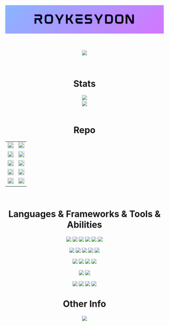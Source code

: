 
<html>
<!-- <div width="100%" align="center">
 <img align="center" src="https://capsule-render.vercel.app/api?type=waving&fontColor=32cd32&color=000000&height=300&section=header&text=Roykesydone&fontSize=90&customColorList=4"/>
 </div>  -->
<div width="100%" align="center">
 <img align="center" src="./static/logo.png"/>
 </div> 
<br/><br/><br/>

<div width="100%" align="center">
<a align="center" href="https://github.com/Roykesydon" title="Spotify"><img align="center" src="https://spotify-github-profile.kittinanx.com/api/view?uid=hp6qzx9akiuwqnqjapic1yr1b&cover_image=true&theme=default"></a>
 </div> 
<br /><br />

<div width="100%" >
  <h1 align="center">Stats</h1>
  <div align="center">
  <div>
   <a align="" href="https://github.com/Roykesydon" title=""><img align="" width="560vw" src="https://github-readme-stats-roykesydon.vercel.app/api/top-langs/?bg_color=101010FF&text_color=FFFFFF&exclude_repo=Kaggle-Pratice,Pytorch-CCP,STM32-Playground,ML-Pratice-Public,Leetcode-Practice&hide=php,TypeScript,html&title_color=be6dea&username=Roykesydon&layout=compact&theme=default&show_icons=true&langs_count=10&border_color=e697f0&hide_border=false"></a>
   </div>
   <div>
    <a align="" href="https://github.com/Roykesydon" title=""><img align="" width="560vw" src="https://github-readme-stats-roykesydon.vercel.app/api?bg_color=101010FF&text_color=FFFFFF&hide=php,TypeScript&title_color=be6dea&username=Roykesydon&layout=compact&theme=default&show_icons=true&langs_count=10&border_color=e697f0&icon_color=7ea4ea&hide_border=false"></a>
      <!-- <a align="" href="https://github.com/Roykesydon" title=""><img align="" width="560vw"  src="https://github-readme-stats-sigma-five.vercel.app/api?text_color=FFFFFF&title_color=32cd32&border_color=e697f0&username=Roykesydon&theme=chartreuse-dark&show_icons=true"></a> -->
   </div>
  </div>
</div> 

<br/>

<div width="100%" align="center">
  <h1 align="center">Repo</h1>
  <table >
    <tbody >
      <tr>
       <td><a align="" href="https://github.com/Roykesydon/RoyKesyShop" title="RentHub"><img height="100%" width="100%" src="https://github-readme-stats-roykesydon.vercel.app/api/pin/?text_color=ffffff&icon_color=7ea4ea&username=Roykesydon&repo=RoyKesyShop&theme=chartreuse-dark&border_color=e697f0&border_radius=10&bg_color=101010&title_color=be6dea&hide_border=false" ></a></td>
        <td><a align="" href="https://github.com/Roykesydon/RentHub" title="RentHub"><img height="100%" width="100%" src="https://github-readme-stats-roykesydon.vercel.app/api/pin/?text_color=ffffff&icon_color=7ea4ea&username=Roykesydon&repo=RentHub&theme=chartreuse-dark&border_color=e697f0&border_radius=10&bg_color=101010&title_color=be6dea&hide_border=false" ></a></td>
      </tr>
        <tr>
          <td ><a align="" href="https://github.com/Roykesydon/WeAreFamily" title="WeAreFamily"><img height="100%" width="100%" src="https://github-readme-stats-roykesydon.vercel.app/api/pin/?text_color=ffffff&icon_color=7ea4ea&username=Roykesydon&repo=WeAreFamily&theme=chartreuse-dark&border_color=e697f0&border_radius=10&bg_color=101010&title_color=be6dea&hide_border=false"></a></td>
         <td>  <a align="" href="https://github.com/Roykesydon/StellarTrack" title="StellarTrack"><img  height="100%" width="100%" src="https://github-readme-stats-roykesydon.vercel.app/api/pin/?text_color=ffffff&icon_color=7ea4ea&username=Roykesydon&repo=StellarTrack&theme=chartreuse-dark&border_color=e697f0&border_radius=10&bg_color=101010&title_color=be6dea&hide_border=false"></a></td>
      </tr>
     <tr>
      <td><a align="" href="https://github.com/Roykesydon/Roykestereo" title="Roykestereo"><img height="100%" width="100%" src="https://github-readme-stats-roykesydon.vercel.app/api/pin/?text_color=ffffff&icon_color=7ea4ea&username=Roykesydon&repo=Roykestereo&theme=chartreuse-dark&border_color=e697f0&border_radius=10&bg_color=101010&title_color=be6dea&hide_border=false"></a></td>
      <td><a align="" href="https://github.com/Roykesydon/Simulated-UAV-Patrol-and-Tracking-System" title="Simulated-UAV-Patrol-and-Tracking-System"><img height="100%" width="100%" src="https://github-readme-stats-roykesydon.vercel.app/api/pin/?text_color=ffffff&icon_color=7ea4ea&username=Roykesydon&repo=Simulated-UAV-Patrol-and-Tracking-System&theme=chartreuse-dark&border_color=e697f0&border_radius=10&bg_color=101010&title_color=be6dea&hide_border=false"></a></td>
     </tr>
     <tr>
     <td><a align="" href="https://github.com/Roykesydon/Blog" title="Blog"><img height="100%" width="100%" src="https://github-readme-stats-roykesydon.vercel.app/api/pin/?text_color=ffffff&icon_color=7ea4ea&username=Roykesydon&repo=Blog&theme=chartreuse-dark&border_color=e697f0&border_radius=10&bg_color=101010&title_color=be6dea&hide_border=false"></a></td>
      <td ><a align="" href="https://github.com/Roykesydon/Roykesistant" title="Roykesistant"><img height="100%" width="100%" src="https://github-readme-stats-roykesydon.vercel.app/api/pin/?text_color=ffffff&icon_color=7ea4ea&username=Roykesydon&repo=Roykesistant&theme=chartreuse-dark&border_color=e697f0&border_radius=10&bg_color=101010&title_color=be6dea&hide_border=false"></a></td>
           </tr>
     <tr>
<!--       <td ><a align="" href="https://github.com/Roykesydon/KagglePratice" title="KagglePratice"><img height="100%" width="100%" src="https://github-readme-stats-roykesydon.vercel.app/api/pin/?text_color=ffffff&icon_color=7ea4ea&username=Roykesydon&repo=KagglePratice&theme=chartreuse-dark&border_color=e697f0&border_radius=10&bg_color=101010&title_color=be6dea&hide_border=false"></a></td> -->
      <td><a align="" href="https://github.com/Roykesydon/CSS-Playground" title="CSS-Playground"><img height="100%" width="100%" src="https://github-readme-stats-roykesydon.vercel.app/api/pin/?text_color=ffffff&icon_color=7ea4ea&username=Roykesydon&repo=CSS-Playground&theme=chartreuse-dark&border_color=e697f0&border_radius=10&bg_color=101010&title_color=be6dea&hide_border=false"></a></td>
           <td><a align="" href="https://github.com/Roykesydon/Python-Socket-Chat-Room" title="Python-Socket-Chat-Room"><img height="100%" width="100%" src="https://github-readme-stats-roykesydon.vercel.app/api/pin/?text_color=ffffff&icon_color=7ea4ea&username=Roykesydon&repo=Python-Socket-Chat-Room&theme=chartreuse-dark&border_color=e697f0&border_radius=10&bg_color=101010&title_color=be6dea&hide_border=false"></a></td> 
     </tr>
    </tbody>
 </table>
</div> 

<br/>

<div>
 <h1 align="center">Languages & Frameworks & Tools & Abilities</h1>
</div>
<div align="center"> 
 <img align="center"  src="https://img.shields.io/badge/Python-3776AB?style=for-the-badge&logo=python&logoColor=white">
 <img align="center" src="https://img.shields.io/badge/JavaScript-323330?style=for-the-badge&logo=javascript&logoColor=F7DF1E">
 <img align="center" src="https://img.shields.io/badge/C%2B%2B-00599C?style=for-the-badge&logo=c%2B%2B&logoColor=white">
 <img align="center" src="https://img.shields.io/badge/C-00599C?style=for-the-badge&logo=c&logoColor=white">
 <img align="center" src="https://img.shields.io/badge/Java-ED8B00?style=for-the-badge&logo=java&logoColor=white">
 <img align="center" src="https://img.shields.io/badge/PHP-777BB4?style=for-the-badge&logo=php&logoColor=white">
 <br/><br/>
 <img align="center" src="https://img.shields.io/badge/HTML5-E34F26?style=for-the-badge&logo=html5&logoColor=white">
 <img align="center" src="https://img.shields.io/badge/CSS3-1572B6?style=for-the-badge&logo=css3&logoColor=white">
 <img align="center" src="https://img.shields.io/badge/Vue.js-35495E?style=for-the-badge&logo=vuedotjs&logoColor=4FC08D">
 <img align="center" src="https://img.shields.io/badge/Vuetify-1867C0?style=for-the-badge&logo=vuetify&logoColor=white">
 <img align="center" src="https://img.shields.io/badge/Node.js-339933?style=for-the-badge&logo=nodedotjs&logoColor=white">
 <br/><br/>
 <img align="center" src="https://img.shields.io/badge/PyTorch-EE4C2C?style=for-the-badge&logo=PyTorch&logoColor=white">
 <img align="center" src="https://img.shields.io/badge/Flask-000000?style=for-the-badge&logo=flask&logoColor=white">
 <img align="center" src="https://img.shields.io/badge/Numpy-777BB4?style=for-the-badge&logo=numpy&logoColor=white">
 <img align="center" src="https://img.shields.io/badge/OpenCV-27338e?style=for-the-badge&logo=OpenCV&logoColor=white">
 <br/><br/>
 <img align="center" src="https://img.shields.io/badge/MariaDB-003545?style=for-the-badge&logo=mariadb&logoColor=white">
 <img align="center" src="https://img.shields.io/badge/MongoDB-4EA94B?style=for-the-badge&logo=mongodb&logoColor=white">
 <br/><br/>
 <img align="center" src="https://img.shields.io/badge/Docker-2CA5E0?style=for-the-badge&logo=docker&logoColor=white">
 <img align="center" src="https://img.shields.io/badge/Nginx-009900?style=for-the-badge&logo=Nginx&logoColor=white">
 <img align="center" src="https://img.shields.io/badge/Google_Cloud-4285F4?style=for-the-badge&logo=google-cloud&logoColor=white">
 <img align="center" src="https://img.shields.io/badge/Heroku-430098?style=for-the-badge&logo=heroku&logoColor=white">
</div>

<h1 align="center">Other Info</h1>
<div align="center">
<a align="center" href="https://steamcommunity.com/profiles/76561198116991781/"><img align="center" src="https://img.shields.io/badge/Steam-000000?style=for-the-badge&logo=steam&logoColor=white"></a></div>

<br/>
<!-- <div width="100%" align="center">
 <h4 align="top">Page VIew</h4>
   <img align="center" height="50" src="https://profile-counter.glitch.me/Roykesydon/count.svg">
</div> -->

</html>
